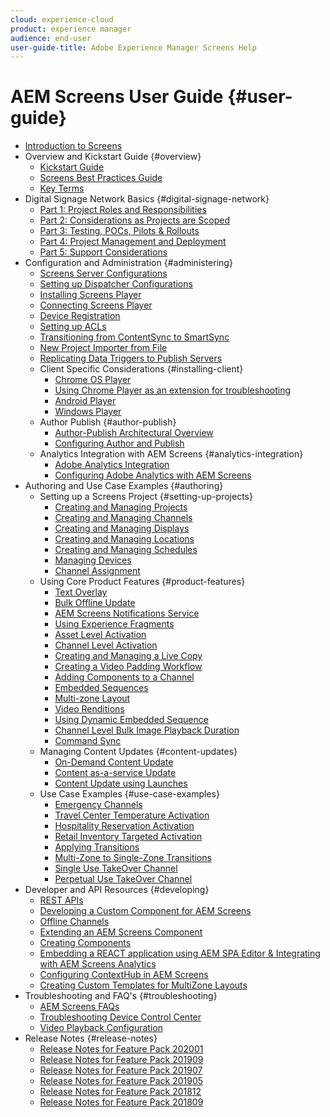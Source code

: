 ```yaml
---
cloud: experience-cloud
product: experience manager
audience: end-user
user-guide-title: Adobe Experience Manager Screens Help
---
```


# AEM Screens User Guide {#user-guide}

+ [Introduction to Screens](aem-screens-introduction.md)
+ Overview and Kickstart Guide {#overview}
    + [Kickstart Guide](kickstart-for-aem-screens.md)
    + [Screens Best Practices Guide](https://docs.adobe.com/content/help/en/experience-manager-screens/using/about-guide.html)
    + [Key Terms](screens-glossary.md)
+ Digital Signage Network Basics {#digital-signage-network}
    + [Part 1: Project Roles and Responsibilities](project-roles-responsibilities.md)
    + [Part 2: Considerations as Projects are Scoped](project-considerations.md)
    + [Part 3: Testing, POCs, Pilots & Rollouts](testing-pocs-pilots-rollouts.md)
    + [Part 4: Project Management and Deployment](project-management-and-deployment.md)
    + [Part 5: Support Considerations](support-considerations.md)
+ Configuration and Administration {#administering}
    + [Screens Server Configurations](configuring-screens-introduction.md)
    + [Setting up Dispatcher Configurations](dispatcher-configurations-aem-screens.md)
    + [Installing Screens Player](installing-screens-player.md)
    + [Connecting Screens Player](working-with-screens-player.md)
    + [Device Registration](device-registration.md)
    + [Setting up ACLs](setting-up-acls.md)
    + [Transitioning from ContentSync to SmartSync](smartsync.md)
    + [New Project Importer from File](project-importer.md)
    + [Replicating Data Triggers to Publish Servers](replicating-data-triggers.md)
    + Client Specific Considerations {#installing-client}
        + [Chrome OS Player](implementing-chrome-os-player.md)
        + [Using Chrome Player as an extension for troubleshooting](using-chrome-player-as-an-extension.md)
        + [Android Player](implementing-android-player.md)
        + [Windows Player](implementing-windows-player.md)    
    + Author Publish {#author-publish}
        + [Author-Publish Architectural Overview](author-publish-architecture-overview.md)
        + [Configuring Author and Publish](author-and-publish.md)
    + Analytics Integration with AEM Screens {#analytics-integration} 
        + [Adobe Analytics Integration](adobe-analytics-integration-aem-screens.md)
        + [Configuring Adobe Analytics with AEM Screens](configuring-adobe-analytics-aem-screens.md)
+ Authoring and Use Case Examples {#authoring}
    + Setting up a Screens Project {#setting-up-projects}
        + [Creating and Managing Projects](creating-a-screens-project.md)
        + [Creating and Managing Channels](managing-channels.md)
        + [Creating and Managing Displays](managing-displays.md)
        + [Creating and Managing Locations](managing-locations.md)
        + [Creating and Managing Schedules](managing-schedules.md)
        + [Managing Devices](managing-devices.md)
        + [Channel Assignment](channel-assignment.md)
    + Using Core Product Features {#product-features}
        + [Text Overlay](text-overlay.md)
        + [Bulk Offline Update](bulk-offline-update.md)
        + [AEM Screens Notifications Service](screens-notifications-service.md)
        + [Using Experience Fragments](experience-fragments-in-screens.md)
        + [Asset Level Activation](asset-level-scheduling.md)
        + [Channel Level Activation](channel-level-activation.md)
        + [Creating and Managing a Live Copy](managing-livecopy.md)
        + [Creating a Video Padding Workflow](creating-a-video-padding-workflow.md)
        + [Adding Components to a Channel](adding-components-to-a-channel.md)
        + [Embedded Sequences](embedded-sequences.md)
        + [Multi-zone Layout](multi-zone-layout-aem-screens.md)
        + [Video Renditions](generating-renditions.md)
        + [Using Dynamic Embedded Sequence](dynamic-embedded-sequences.md) 
        + [Channel Level Bulk Image Playback Duration](channel-level-image-playback.md)
        + [Command Sync](using-command-sync.md)
    + Managing Content Updates {#content-updates}
        + [On-Demand Content Update](on-demand-content.md)
        + [Content as-a-service Update](content-update-as-a-service.md)
        + [Content Update using Launches](launches.md)
    + Use Case Examples {#use-case-examples}
        + [Emergency Channels](emergency-channel.md)
        + [Travel Center Temperature Activation](local-temperature-activation.md)
        + [Hospitality Reservation Activation](hospitality-reservation-activation.md)
        + [Retail Inventory Targeted Activation](retail-inventory-activation.md)
        + [Applying Transitions](applying-transitions.md)
        + [Multi-Zone to Single-Zone Transitions](multizone-to-singlezone.md)
        + [Single Use TakeOver Channel](single-use-takeover-channel.md)
        + [Perpetual Use TakeOver Channel](perpetual-takeover-channel.md)
+ Developer and API Resources {#developing}
    + [REST APIs](rest-api.md)
    + [Developing a Custom Component for AEM Screens](developing-custom-component-tutorial-develop.md)
    + [Offline Channels](offline-channels.md)
    + [Extending an AEM Screens Component](extending-component-tutorial-develop.md)
    + [Creating Components](creating-components.md)
    + [Embedding a REACT application using AEM SPA Editor & Integrating with AEM Screens Analytics](embedding-react-app.md)
    + [Configuring ContextHub in AEM Screens](configuring-context-hub.md)
    + [Creating Custom Templates for MultiZone Layouts](creating-custom-templates-multizone-layouts.md)
+ Troubleshooting and FAQ's {#troubleshooting}
    + [AEM Screens FAQs](aem-screens-faqs.md)
    + [Troubleshooting Device Control Center](monitoring-screens.md)
    + [Video Playback Configuration](troubleshoot-videos.md)
+ Release Notes {#release-notes}
    + [Release Notes for Feature Pack 202001](release-notes-fp-202001.md)
    + [Release Notes for Feature Pack 201909](release-notes-fp-201909.md)
    + [Release Notes for Feature Pack 201907](release-notes-fp-201907.md)
    + [Release Notes for Feature Pack 201905](screens-release-notes-fp-201905.md)
    + [Release Notes for Feature Pack 201812](release-notes-fp-201812.md)
    + [Release Notes for Feature Pack 201809](screens-release-notes.md)

